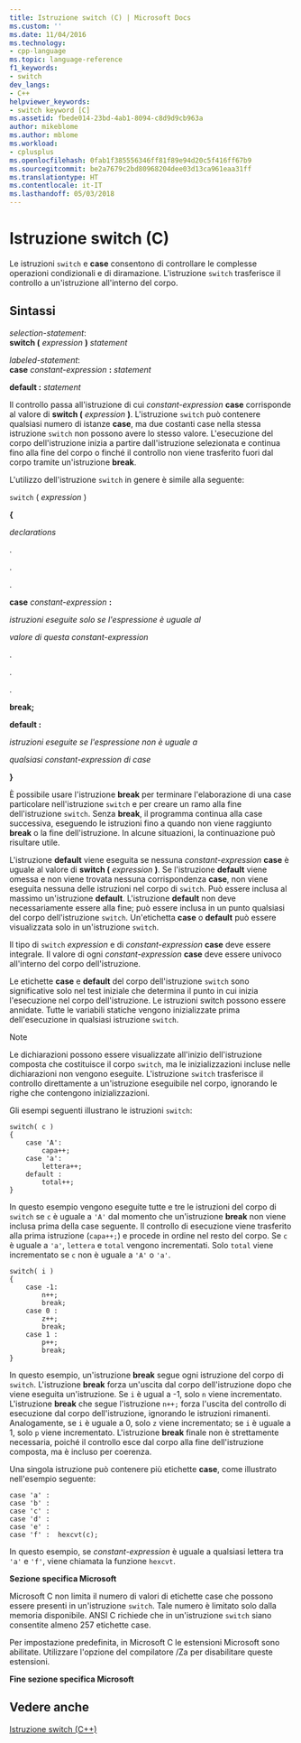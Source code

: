 ```yaml
---
title: Istruzione switch (C) | Microsoft Docs
ms.custom: ''
ms.date: 11/04/2016
ms.technology:
- cpp-language
ms.topic: language-reference
f1_keywords:
- switch
dev_langs:
- C++
helpviewer_keywords:
- switch keyword [C]
ms.assetid: fbede014-23bd-4ab1-8094-c8d9d9cb963a
author: mikeblome
ms.author: mblome
ms.workload:
- cplusplus
ms.openlocfilehash: 0fab1f385556346ff81f89e94d20c5f416ff67b9
ms.sourcegitcommit: be2a7679c2bd80968204dee03d13ca961eaa31ff
ms.translationtype: HT
ms.contentlocale: it-IT
ms.lasthandoff: 05/03/2018
---
```

# <a name="switch-statement-c"></a>Istruzione switch (C)
Le istruzioni `switch` e **case** consentono di controllare le complesse operazioni condizionali e di diramazione. L'istruzione `switch` trasferisce il controllo a un'istruzione all'interno del corpo.  
  
## <a name="syntax"></a>Sintassi  
 *selection-statement*:  
 **switch (** *expression* **)** *statement*  
  
 *labeled-statement*:  
 **case**  *constant-expression*  **:**  *statement*  
  
 **default :**  *statement*  
  
 Il controllo passa all'istruzione di cui *constant-expression* **case** corrisponde al valore di **switch (** *expression* **)**. L'istruzione `switch` può contenere qualsiasi numero di istanze **case**, ma due costanti case nella stessa istruzione `switch` non possono avere lo stesso valore. L'esecuzione del corpo dell'istruzione inizia a partire dall'istruzione selezionata e continua fino alla fine del corpo o finché il controllo non viene trasferito fuori dal corpo tramite un'istruzione **break**.  
  
 L'utilizzo dell'istruzione `switch` in genere è simile alla seguente:  
  
 `switch` ( *expression* )  
  
 **{**  
  
 *declarations*  
  
 .  
  
 .  
  
 .  
  
 **case** *constant-expression* **:**  
  
 *istruzioni eseguite solo se l'espressione è uguale al*  
  
 *valore di questa constant-expression*  
  
 .  
  
 .  
  
 .  
  
 **break;**  
  
 **default :**  
  
 *istruzioni eseguite se l'espressione non è uguale a*  
  
 *qualsiasi constant-expression di case*  
  
 **}**  
  
 È possibile usare l'istruzione **break** per terminare l'elaborazione di una case particolare nell'istruzione `switch` e per creare un ramo alla fine dell'istruzione `switch`. Senza **break**, il programma continua alla case successiva, eseguendo le istruzioni fino a quando non viene raggiunto **break** o la fine dell'istruzione. In alcune situazioni, la continuazione può risultare utile.  
  
 L'istruzione **default** viene eseguita se nessuna *constant-expression* **case** è uguale al valore di **switch (** *expression* **)**. Se l'istruzione **default** viene omessa e non viene trovata nessuna corrispondenza **case**, non viene eseguita nessuna delle istruzioni nel corpo di `switch`. Può essere inclusa al massimo un'istruzione **default**. L'istruzione **default** non deve necessariamente essere alla fine; può essere inclusa in un punto qualsiasi del corpo dell'istruzione `switch`. Un'etichetta **case** o **default** può essere visualizzata solo in un'istruzione `switch`.  
  
 Il tipo di `switch` *expression* e di *constant-expression* **case** deve essere integrale. Il valore di ogni *constant-expression* **case** deve essere univoco all'interno del corpo dell'istruzione.  
  
 Le etichette **case** e **default** del corpo dell'istruzione `switch` sono significative solo nel test iniziale che determina il punto in cui inizia l'esecuzione nel corpo dell'istruzione. Le istruzioni switch possono essere annidate. Tutte le variabili statiche vengono inizializzate prima dell'esecuzione in qualsiasi istruzione `switch`.  
  
> [!NOTE]
>  Le dichiarazioni possono essere visualizzate all'inizio dell'istruzione composta che costituisce il corpo `switch`, ma le inizializzazioni incluse nelle dichiarazioni non vengono eseguite. L'istruzione `switch` trasferisce il controllo direttamente a un'istruzione eseguibile nel corpo, ignorando le righe che contengono inizializzazioni.  
  
 Gli esempi seguenti illustrano le istruzioni `switch`:  
  
```  
switch( c )   
{  
    case 'A':  
        capa++;  
    case 'a':  
        lettera++;  
    default :  
        total++;  
}  
```  
  
 In questo esempio vengono eseguite tutte e tre le istruzioni del corpo di `switch` se `c` è uguale a `'A'` dal momento che un'istruzione **break** non viene inclusa prima della case seguente. Il controllo di esecuzione viene trasferito alla prima istruzione (`capa++;`) e procede in ordine nel resto del corpo. Se `c` è uguale a `'a'`, `lettera` e `total` vengono incrementati. Solo `total` viene incrementato se `c` non è uguale a `'A'` o `'a'`.  
  
```  
switch( i )   
{  
    case -1:  
        n++;  
        break;  
    case 0 :  
        z++;  
        break;  
    case 1 :  
        p++;  
        break;  
}  
```  
  
 In questo esempio, un'istruzione **break** segue ogni istruzione del corpo di `switch`. L'istruzione **break** forza un'uscita dal corpo dell'istruzione dopo che viene eseguita un'istruzione. Se `i` è ugual a -1, solo `n` viene incrementato. L'istruzione **break** che segue l'istruzione `n++;` forza l'uscita del controllo di esecuzione dal corpo dell'istruzione, ignorando le istruzioni rimanenti. Analogamente, se `i` è uguale a 0, solo `z` viene incrementato; se `i` è uguale a 1, solo `p` viene incrementato. L'istruzione **break** finale non è strettamente necessaria, poiché il controllo esce dal corpo alla fine dell'istruzione composta, ma è incluso per coerenza.  
  
 Una singola istruzione può contenere più etichette **case**, come illustrato nell'esempio seguente:  
  
```  
case 'a' :  
case 'b' :  
case 'c' :  
case 'd' :  
case 'e' :  
case 'f' :  hexcvt(c);  
```  
  
 In questo esempio, se *constant-expression* è uguale a qualsiasi lettera tra `'a'` e `'f'`, viene chiamata la funzione `hexcvt`.  
  
 **Sezione specifica Microsoft**  
  
 Microsoft C non limita il numero di valori di etichette case che possono essere presenti in un'istruzione `switch`. Tale numero è limitato solo dalla memoria disponibile. ANSI C richiede che in un'istruzione `switch` siano consentite almeno 257 etichette case.  
  
 Per impostazione predefinita, in Microsoft C le estensioni Microsoft sono abilitate. Utilizzare l'opzione del compilatore /Za per disabilitare queste estensioni.  
  
 **Fine sezione specifica Microsoft**  
  
## <a name="see-also"></a>Vedere anche  
 [Istruzione switch (C++)](../cpp/switch-statement-cpp.md)